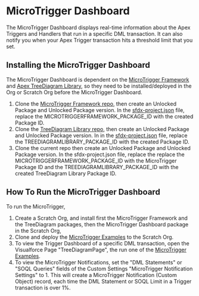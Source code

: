 # MicroTrigger Dashboard

The MicroTrigger Dashboard displays real-time information about the Apex Triggers and Handlers that run in a specific DML transaction. It can also notify you when your Apex Trigger transaction hits a threshold limit that you set.

## Installing the MicroTrigger Dashboard

The MicroTrigger Dashboard is dependent on the [MicroTrigger Framework](https://github.com/kofijohnson/Apex-MicroTrigger) and [Apex TreeDiagram Library](https://github.com/kofijohnson/Apex-TreeDiagram), so they need to be installed/deployed in the Org or Scratch Org before the MicroTrigger Dashboard.

1. Clone the [MicroTrigger Framework repo](https://github.com/kofijohnson/Apex-MicroTrigger), then create an Unlocked Package and Unlocked Package version. In the [sfdx-project.json](https://github.com/kofijohnson/Apex-MicroTrigger/blob/master/sfdx-project.json) file, replace the MICROTRIGGERFRAMEWORK_PACKAGE_ID with the created Package ID.
2. Clone the [TreeDiagram Library repo](https://github.com/kofijohnson/Apex-TreeDiagram), then create an Unlocked Package and Unlocked Package version. In in the [sfdx-project.json](https://github.com/kofijohnson/Apex-MicroTrigger/blob/master/sfdx-project.json) file, replace the TREEDIAGRAMLIBRARY_PACKAGE_ID with the created Package ID.
3. Clone the current repo then create an Unlocked Package and Unlocked Package version. In the sfdx-project.json file, replace the replace the MICROTRIGGERFRAMEWORK_PACKAGE_ID with the MicroTrigger Package ID and the TREEDIAGRAMLIBRARY_PACKAGE_ID with the created TreeDiagram Library Package ID.

## How To Run the MicroTrigger Dashboard

To run the MicroTrigger, 

1. Create a Scratch Org, and install first the MicroTrigger Framework and the TreeDiagram packages, then the MicroTrigger Dashboard package in the Scratch Org,
2. Clone and deploy the [MicroTrigger Examples](https://github.com/kofijohnson/Apex-MicroTrigger-Examples) to the Scratch Org.
3. To view the Trigger Dashboard of a specific DML transaction, open the Visualforce Page "TreeDiagramPage", the run one of the [MicroTrigger Examples](https://github.com/kofijohnson/Apex-MicroTrigger-Examples).
4. To view the MicroTrigger Notifications, set the "DML Statements" or "SOQL Queries" fields of the Custom Settings "MicroTrigger Notification Settings" to 1. This will create a MicroTrigger Notification (Custom Object) record, each time the DML Statement or SOQL Limit in a Trigger transaction is over 1%.
